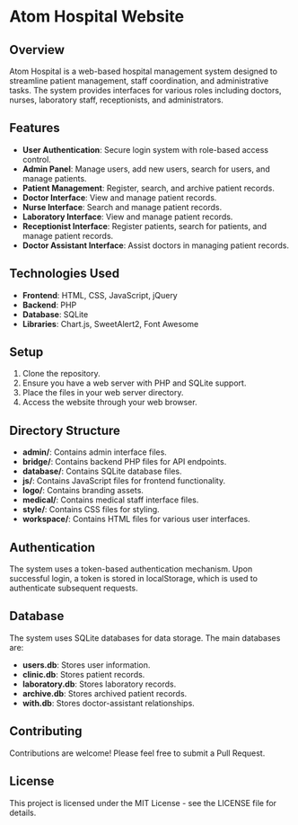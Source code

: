 # Atom Hospital Website

## Overview
Atom Hospital is a web-based hospital management system designed to streamline patient management, staff coordination, and administrative tasks. The system provides interfaces for various roles including doctors, nurses, laboratory staff, receptionists, and administrators.

## Features
- **User Authentication**: Secure login system with role-based access control.
- **Admin Panel**: Manage users, add new users, search for users, and manage patients.
- **Patient Management**: Register, search, and archive patient records.
- **Doctor Interface**: View and manage patient records.
- **Nurse Interface**: Search and manage patient records.
- **Laboratory Interface**: View and manage patient records.
- **Receptionist Interface**: Register patients, search for patients, and manage patient records.
- **Doctor Assistant Interface**: Assist doctors in managing patient records.

## Technologies Used
- **Frontend**: HTML, CSS, JavaScript, jQuery
- **Backend**: PHP
- **Database**: SQLite
- **Libraries**: Chart.js, SweetAlert2, Font Awesome

## Setup
1. Clone the repository.
2. Ensure you have a web server with PHP and SQLite support.
3. Place the files in your web server directory.
4. Access the website through your web browser.

## Directory Structure
- **admin/**: Contains admin interface files.
- **bridge/**: Contains backend PHP files for API endpoints.
- **database/**: Contains SQLite database files.
- **js/**: Contains JavaScript files for frontend functionality.
- **logo/**: Contains branding assets.
- **medical/**: Contains medical staff interface files.
- **style/**: Contains CSS files for styling.
- **workspace/**: Contains HTML files for various user interfaces.

## Authentication
The system uses a token-based authentication mechanism. Upon successful login, a token is stored in localStorage, which is used to authenticate subsequent requests.

## Database
The system uses SQLite databases for data storage. The main databases are:
- **users.db**: Stores user information.
- **clinic.db**: Stores patient records.
- **laboratory.db**: Stores laboratory records.
- **archive.db**: Stores archived patient records.
- **with.db**: Stores doctor-assistant relationships.

## Contributing
Contributions are welcome! Please feel free to submit a Pull Request.

## License
This project is licensed under the MIT License - see the LICENSE file for details. 
